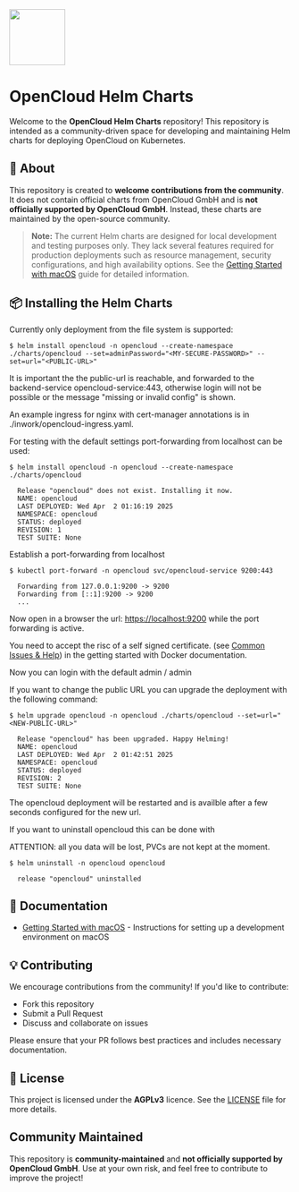 <img src="https://helm.sh/img/helm.svg" width="100px" heigth="100px">

# OpenCloud Helm Charts

Welcome to the **OpenCloud Helm Charts** repository! This repository is intended as a community-driven space for developing and maintaining Helm charts for deploying OpenCloud on Kubernetes.

## 🚀 About

This repository is created to **welcome contributions from the community**. It does not contain official charts from OpenCloud GmbH and is **not officially supported by OpenCloud GmbH**. Instead, these charts are maintained by the open-source community.

> **Note:** The current Helm charts are designed for local development and testing purposes only. They lack several features required for production deployments such as resource management, security configurations, and high availability options. See the [Getting Started with macOS](docs/getting-started-macos.md) guide for detailed information.

## 📦 Installing the Helm Charts

Currently only deployment from the file system is supported:

```
$ helm install opencloud -n opencloud --create-namespace ./charts/opencloud --set=adminPassword="<MY-SECURE-PASSWORD>" --set=url="<PUBLIC-URL>"
```

It is important the the public-url is reachable, and forwarded to the backend-service opencloud-service:443,
otherwise login will not be possible or the message "missing or invalid config" is shown.

An example ingress for nginx with cert-manager annotations is in ./inwork/opencloud-ingress.yaml.


For testing with the default settings port-forwarding from localhost can be used:

```
$ helm install opencloud -n opencloud --create-namespace ./charts/opencloud

  Release "opencloud" does not exist. Installing it now.
  NAME: opencloud
  LAST DEPLOYED: Wed Apr  2 01:16:19 2025
  NAMESPACE: opencloud
  STATUS: deployed
  REVISION: 1
  TEST SUITE: None
```

Establish a port-forwarding from localhost

```
$ kubectl port-forward -n opencloud svc/opencloud-service 9200:443

  Forwarding from 127.0.0.1:9200 -> 9200
  Forwarding from [::1]:9200 -> 9200
  ...
```

Now open in a browser the url: [https://localhost:9200](https://localhost:9200) while 
the port forwarding is active.

You need to accept the risc of a self signed certificate.
(see [Common Issues & Help](https://docs.opencloud.eu/docs/admin/getting-started/docker/#troubleshooting)) in 
the getting started with Docker documentation.

Now you can login with the default admin / admin

If you want to change the public URL you can upgrade the deployment with the following command:

```
$ helm upgrade opencloud -n opencloud ./charts/opencloud --set=url="<NEW-PUBLIC-URL>"

  Release "opencloud" has been upgraded. Happy Helming!
  NAME: opencloud
  LAST DEPLOYED: Wed Apr  2 01:42:51 2025
  NAMESPACE: opencloud
  STATUS: deployed
  REVISION: 2
  TEST SUITE: None
```

The opencloud deployment will be restarted and is availble after a few seconds configured for the new url.

If you want to uninstall opencloud this can be done with 

ATTENTION: all you data will be lost, PVCs are not kept at the moment.

```
$ helm uninstall -n opencloud opencloud

  release "opencloud" uninstalled
```



## 📖 Documentation

- [Getting Started with macOS](docs/getting-started-macos.md) - Instructions for setting up a development environment on macOS

## 💡 Contributing

We encourage contributions from the community! If you'd like to contribute:
- Fork this repository
- Submit a Pull Request
- Discuss and collaborate on issues

Please ensure that your PR follows best practices and includes necessary documentation.

## 📜 License

This project is licensed under the **AGPLv3** licence. See the [LICENSE](LICENSE) file for more details.

## Community Maintained

This repository is **community-maintained** and **not officially supported by OpenCloud GmbH**. Use at your own risk, and feel free to contribute to improve the project!
